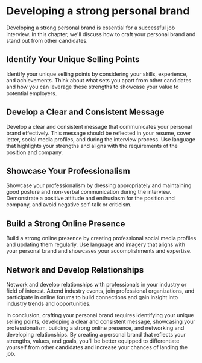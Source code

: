 Developing a strong personal brand
===========================================================================

Developing a strong personal brand is essential for a successful job interview. In this chapter, we'll discuss how to craft your personal brand and stand out from other candidates.

Identify Your Unique Selling Points
-----------------------------------

Identify your unique selling points by considering your skills, experience, and achievements. Think about what sets you apart from other candidates and how you can leverage these strengths to showcase your value to potential employers.

Develop a Clear and Consistent Message
--------------------------------------

Develop a clear and consistent message that communicates your personal brand effectively. This message should be reflected in your resume, cover letter, social media profiles, and during the interview process. Use language that highlights your strengths and aligns with the requirements of the position and company.

Showcase Your Professionalism
-----------------------------

Showcase your professionalism by dressing appropriately and maintaining good posture and non-verbal communication during the interview. Demonstrate a positive attitude and enthusiasm for the position and company, and avoid negative self-talk or criticism.

Build a Strong Online Presence
------------------------------

Build a strong online presence by creating professional social media profiles and updating them regularly. Use language and imagery that aligns with your personal brand and showcases your accomplishments and expertise.

Network and Develop Relationships
---------------------------------

Network and develop relationships with professionals in your industry or field of interest. Attend industry events, join professional organizations, and participate in online forums to build connections and gain insight into industry trends and opportunities.

In conclusion, crafting your personal brand requires identifying your unique selling points, developing a clear and consistent message, showcasing your professionalism, building a strong online presence, and networking and developing relationships. By creating a personal brand that reflects your strengths, values, and goals, you'll be better equipped to differentiate yourself from other candidates and increase your chances of landing the job.
